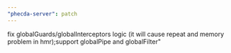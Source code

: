 ```yaml
---
"phecda-server": patch
---
```


fix globalGuards/globalInterceptors logic (it will cause repeat and memory problem in hmr);support globalPipe and globalFilter"
